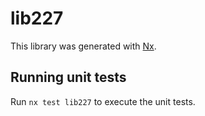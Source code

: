 # lib227

This library was generated with [Nx](https://nx.dev).

## Running unit tests

Run `nx test lib227` to execute the unit tests.
